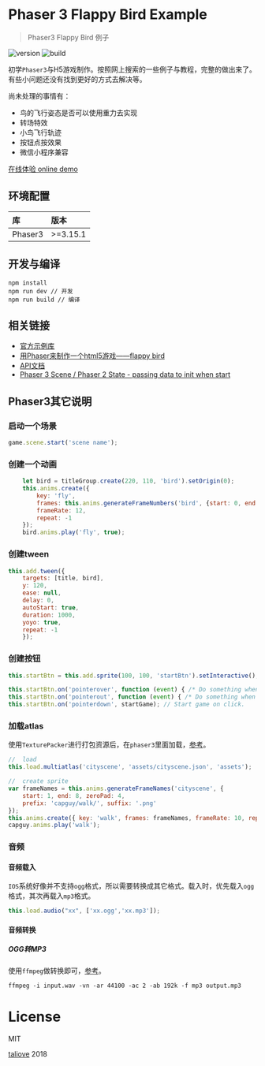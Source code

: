 # Phaser 3 Flappy Bird Example
> Phaser3 Flappy Bird 例子

![version](https://img.shields.io/badge/phaser3--flappy--bird-1.0.0-orange.svg)
![build](https://img.shields.io/badge/build-pass-brightgreen.svg)

初学`Phaser3`与H5游戏制作。按照网上搜索的一些例子与教程，完整的做出来了。有些小问题还没有找到更好的方式去解决等。

尚未处理的事情有：

- 鸟的飞行姿态是否可以使用重力去实现
- 转场特效
- 小鸟飞行轨迹
- 按钮点按效果
- 微信小程序兼容

[在线体验 online demo](https://taliove.github.io/phaser3-flappy-bird/index.html)

## 环境配置

|库|版本|
|:---|:---|
|Phaser3|\>=3.15.1|

## 开发与编译

```
npm install
npm run dev // 开发
npm run build // 编译
```

## 相关链接

* [官方示例库](http://labs.phaser.io/index.html)
* [用Phaser来制作一个html5游戏——flappy bird](https://www.cnblogs.com/2050/p/3790279.html)
* [API文档](https://photonstorm.github.io/phaser3-docs/index.html)
* [Phaser 3 Scene / Phaser 2 State - passing data to init when start](http://www.html5gamedevs.com/topic/36148-phaser-3-scene-phaser-2-state-passing-data-to-init-when-start/)

## Phaser3其它说明

### 启动一个场景

```javascript
game.scene.start('scene name');
```

### 创建一个动画

```javascript
    let bird = titleGroup.create(220, 110, 'bird').setOrigin(0);
    this.anims.create({
        key: 'fly',
        frames: this.anims.generateFrameNumbers('bird', {start: 0, end: 3}),
        frameRate: 12,
        repeat: -1
    });
    bird.anims.play('fly', true);
```

### 创建tween

```javascript
this.add.tween({
    targets: [title, bird],
    y: 120,
    ease: null,
    delay: 0,
    autoStart: true,
    duration: 1000,
    yoyo: true,
    repeat: -1
    });
```

### 创建按钮

```javascript
this.startBtn = this.add.sprite(100, 100, 'startBtn').setInteractive();

this.startBtn.on('pointerover', function (event) { /* Do something when the mouse enters */ });
this.startBtn.on('pointerout', function (event) { /* Do something when the mouse exits. */ });
this.startBtn.on('pointerdown', startGame); // Start game on click.
```

### 加载atlas

使用`TexturePacker`进行打包资源后，在`phaser3`里面加载，[参考](https://www.codeandweb.com/texturepacker/tutorials/how-to-create-sprite-sheets-for-phaser3)。

```javascript
//  load
this.load.multiatlas('cityscene', 'assets/cityscene.json', 'assets');

//  create sprite
var frameNames = this.anims.generateFrameNames('cityscene', {
    start: 1, end: 8, zeroPad: 4,
    prefix: 'capguy/walk/', suffix: '.png'
});
this.anims.create({ key: 'walk', frames: frameNames, frameRate: 10, repeat: -1 });
capguy.anims.play('walk');
```

### 音频

#### 音频载入

`IOS`系统好像并不支持`ogg`格式，所以需要转换成其它格式。载入时，优先载入`ogg`格式，其次再载入`mp3`格式。

```javascript
this.load.audio("xx", ['xx.ogg','xx.mp3']);
```

#### 音频转换

##### OGG转MP3

使用`ffmpeg`做转换即可，[参考](https://stackoverflow.com/questions/3255674/convert-audio-files-to-mp3-using-ffmpeg)。

```
ffmpeg -i input.wav -vn -ar 44100 -ac 2 -ab 192k -f mp3 output.mp3
```

# License

MIT

[taliove](http://www.taliove.com) 2018